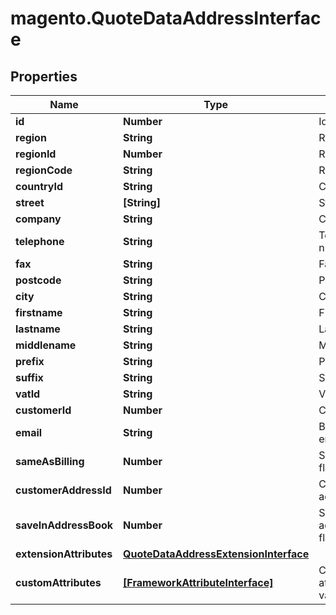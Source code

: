 # magento.QuoteDataAddressInterface

## Properties
Name | Type | Description | Notes
------------ | ------------- | ------------- | -------------
**id** | **Number** | Id | [optional] 
**region** | **String** | Region name | 
**regionId** | **Number** | Region id | 
**regionCode** | **String** | Region code | 
**countryId** | **String** | Country id | 
**street** | **[String]** | Street | 
**company** | **String** | Company | [optional] 
**telephone** | **String** | Telephone number | 
**fax** | **String** | Fax number | [optional] 
**postcode** | **String** | Postcode | 
**city** | **String** | City name | 
**firstname** | **String** | First name | 
**lastname** | **String** | Last name | 
**middlename** | **String** | Middle name | [optional] 
**prefix** | **String** | Prefix | [optional] 
**suffix** | **String** | Suffix | [optional] 
**vatId** | **String** | Vat id | [optional] 
**customerId** | **Number** | Customer id | [optional] 
**email** | **String** | Billing/shipping email | 
**sameAsBilling** | **Number** | Same as billing flag | [optional] 
**customerAddressId** | **Number** | Customer address id | [optional] 
**saveInAddressBook** | **Number** | Save in address book flag | [optional] 
**extensionAttributes** | [**QuoteDataAddressExtensionInterface**](QuoteDataAddressExtensionInterface.md) |  | [optional] 
**customAttributes** | [**[FrameworkAttributeInterface]**](FrameworkAttributeInterface.md) | Custom attributes values. | [optional] 



